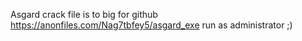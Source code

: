 Asgard crack 
file is to big for github 
https://anonfiles.com/Nag7tbfey5/asgard_exe
run as administrator ;)
